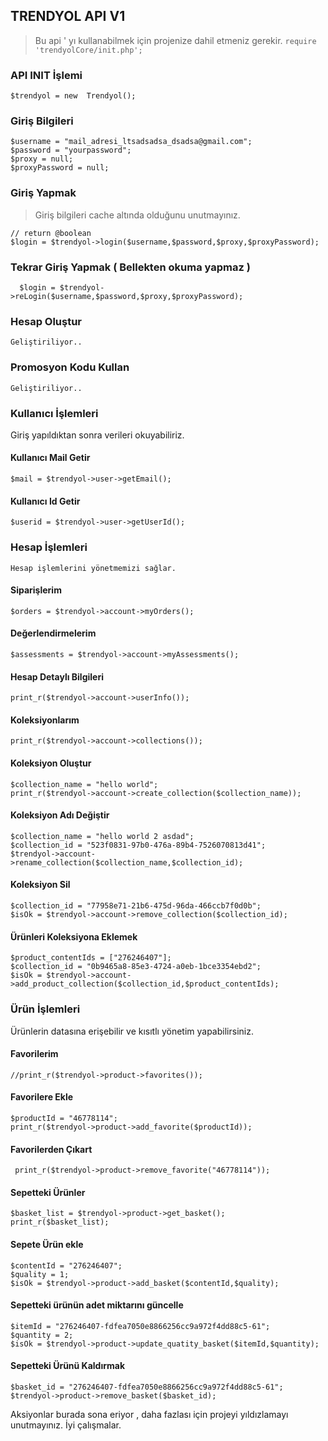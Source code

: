 ﻿
## TRENDYOL API V1

> Bu api ' yı kullanabilmek için projenize dahil etmeniz gerekir.
> `require  'trendyolCore/init.php';`


### API INIT İşlemi

    $trendyol = new  Trendyol();
    
### Giriş Bilgileri

    $username = "mail_adresi_ltsadsadsa_dsadsa@gmail.com";
    $password = "yourpassword";
    $proxy = null;
    $proxyPassword = null;
    
  ### Giriş Yapmak
  

> Giriş bilgileri cache altında olduğunu unutmayınız.

    // return @boolean
    $login = $trendyol->login($username,$password,$proxy,$proxyPassword);

### Tekrar Giriş Yapmak ( Bellekten okuma yapmaz )

      $login = $trendyol->reLogin($username,$password,$proxy,$proxyPassword);


### Hesap Oluştur
    Geliştiriliyor..

### Promosyon Kodu Kullan
    Geliştiriliyor..


### Kullanıcı İşlemleri
Giriş yapıldıktan sonra verileri okuyabiliriz.
#### Kullanıcı Mail Getir

    $mail = $trendyol->user->getEmail();
 #### Kullanıcı Id Getir
  `$userid = $trendyol->user->getUserId();`


### Hesap İşlemleri
	Hesap işlemlerini yönetmemizi sağlar.
	
#### Siparişlerim

    $orders = $trendyol->account->myOrders();
 #### Değerlendirmelerim
	 
    $assessments = $trendyol->account->myAssessments();
#### Hesap Detaylı Bilgileri

    print_r($trendyol->account->userInfo());

   #### Koleksiyonlarım
   

    print_r($trendyol->account->collections());
#### Koleksiyon Oluştur

    $collection_name = "hello world";
    print_r($trendyol->account->create_collection($collection_name));
#### Koleksiyon Adı Değiştir

    $collection_name = "hello world 2 asdad";
    $collection_id = "523f0831-97b0-476a-89b4-7526070813d41";
    $trendyol->account->rename_collection($collection_name,$collection_id);
   #### Koleksiyon Sil
   

    $collection_id = "77958e71-21b6-475d-96da-466ccb7f0d0b";
    $isOk = $trendyol->account->remove_collection($collection_id);


#### Ürünleri Koleksiyona Eklemek

    $product_contentIds = ["276246407"];
    $collection_id = "0b9465a8-85e3-4724-a0eb-1bce3354ebd2";
    $isOk = $trendyol->account->add_product_collection($collection_id,$product_contentIds);


### Ürün İşlemleri

Ürünlerin datasına erişebilir ve kısıtlı yönetim yapabilirsiniz.

#### Favorilerim

    //print_r($trendyol->product->favorites());
  #### Favorilere Ekle
    $productId = "46778114";
    print_r($trendyol->product->add_favorite($productId));
 #### Favorilerden Çıkart
     print_r($trendyol->product->remove_favorite("46778114"));
    

#### Sepetteki Ürünler

    $basket_list = $trendyol->product->get_basket();
    print_r($basket_list);
	
#### Sepete Ürün ekle

    $contentId = "276246407";
    $quality = 1;
    $isOk = $trendyol->product->add_basket($contentId,$quality);

#### Sepetteki ürünün adet miktarını güncelle

    $itemId = "276246407-fdfea7050e8866256cc9a972f4dd88c5-61";
    $quantity = 2;
    $isOk = $trendyol->product->update_quatity_basket($itemId,$quantity);

#### Sepetteki Ürünü Kaldırmak

    $basket_id = "276246407-fdfea7050e8866256cc9a972f4dd88c5-61";
    $trendyol->product->remove_basket($basket_id);




Aksiyonlar burada sona eriyor , daha fazlası için projeyi yıldızlamayı unutmayınız. İyi çalışmalar.

   
    




   